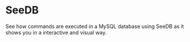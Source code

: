 # SeeDB

See how commands are executed in a MySQL database
using SeeDB as it shows you in a interactive and
visual way.